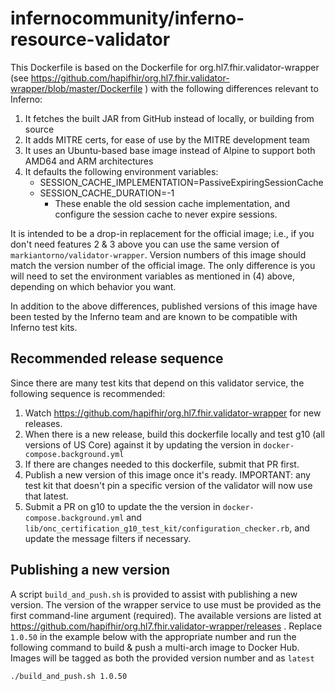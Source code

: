 # infernocommunity/inferno-resource-validator

This Dockerfile is based on the Dockerfile for org.hl7.fhir.validator-wrapper (see https://github.com/hapifhir/org.hl7.fhir.validator-wrapper/blob/master/Dockerfile ) with the following differences relevant to Inferno:
1. It fetches the built JAR from GitHub instead of locally, or building from source
2. It adds MITRE certs, for ease of use by the MITRE development team
3. It uses an Ubuntu-based base image instead of Alpine to support both AMD64 and ARM architectures
4. It defaults the following environment variables:
   - SESSION_CACHE_IMPLEMENTATION=PassiveExpiringSessionCache
   - SESSION_CACHE_DURATION=-1
     - These enable the old session cache implementation, and configure the session cache to never expire sessions.

It is intended to be a drop-in replacement for the official image; i.e., if you don't need features 2 & 3 above you can use the same version of `markiantorno/validator-wrapper`. Version numbers of this image should match the version number of the official image. The only difference is you will need to set the environment variables as mentioned in (4) above, depending on which behavior you want.

In addition to the above differences, published versions of this image have been tested by the Inferno team and are known to be compatible with Inferno test kits.

## Recommended release sequence
Since there are many test kits that depend on this validator service, the following sequence is recommended:

1. Watch https://github.com/hapifhir/org.hl7.fhir.validator-wrapper for new releases.
2. When there is a new release, build this dockerfile locally and test g10 (all versions of US Core) against it by updating the version in `docker-compose.background.yml`
3. If there are changes needed to this dockerfile, submit that PR first.
4. Publish a new version of this image once it's ready. IMPORTANT: any test kit that doesn't pin a specific version of the validator will now use that latest.
5. Submit a PR on g10 to update the the version in `docker-compose.background.yml` and `lib/onc_certification_g10_test_kit/configuration_checker.rb`, and update the message filters if necessary.

## Publishing a new version
A script `build_and_push.sh` is provided to assist with publishing a new version. The version of the wrapper service to use must be provided as the first command-line argument (required).
The available versions are listed at https://github.com/hapifhir/org.hl7.fhir.validator-wrapper/releases .
Replace `1.0.50` in the example below with the appropriate number and run the following command to build & push a multi-arch image to Docker Hub. Images will be tagged as both the provided version number and as `latest`

```sh
./build_and_push.sh 1.0.50
```
